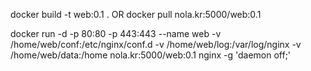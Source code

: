 docker build -t web:0.1 . OR docker pull nola.kr:5000/web:0.1 

docker run -d -p 80:80 -p 443:443 --name web -v /home/web/conf:/etc/nginx/conf.d  -v /home/web/log:/var/log/nginx -v /home/web/data:/home nola.kr:5000/web:0.1 nginx -g 'daemon off;'


